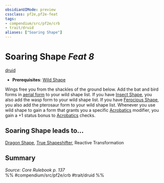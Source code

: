 ```yaml
---
obsidianUIMode: preview
cssclass: pf2e,pf2e-feat
tags:
- compendium/src/pf2e/crb
- trait/druid
aliases: ["Soaring Shape"]
---
```

# Soaring Shape  *Feat 8*  
[druid](rules/traits/druid.md)  

- **Prerequisites**: [Wild Shape](compendium/feats/wild-shape.md)

Wings free you from the shackles of the ground below. Add the bat and bird forms in [aerial form](compendium/spells/aerial-form.md) to your wild shape list. If you have [Insect Shape](compendium/feats/insect-shape.md), you also add the wasp form to your wild shape list. If you have [Ferocious Shape](compendium/feats/ferocious-shape.md), you also add the pterosaur form to your wild shape list. Whenever you use wild shape to gain a form that grants you a specific [Acrobatics](compendium/skills.md#Acrobatics) modifier, you gain a +1 status bonus to [Acrobatics](compendium/skills.md#Acrobatics) checks.

## Soaring Shape leads to...

[Dragon Shape](compendium/feats/dragon-shape.md), [True Shapeshifter](compendium/feats/true-shapeshifter.md), Reactive Transformation

## Summary

*Source: Core Rulebook p. 137*  
%% #compendium/src/pf2e/crb #trait/druid %%
